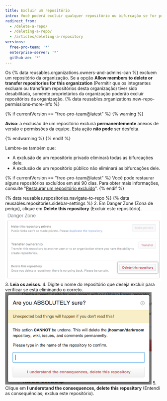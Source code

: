 ```yaml
---
title: Excluir um repositório
intro: Você poderá excluir qualquer repositório ou bifurcação se for proprietário da organização ou tiver permissões de administrador para o repositório ou a bifurcação. A exclusão de um repositório bifurcado não elimina o repositório upstream.
redirect_from:
  - /delete-a-repo/
  - /deleting-a-repo/
  - /articles/deleting-a-repository
versions:
  free-pro-team: '*'
  enterprise-server: '*'
  github-ae: '*'
---
```


Os {% data reusables.organizations.owners-and-admins-can %} excluem um repositório da organização. Se a opção **Allow members to delete or transfer repositories for this organization** (Permitir que os integrantes excluam ou transfiram repositórios desta organização) tiver sido desabilitada, somente proprietários da organização poderão excluir repositórios da organização. {% data reusables.organizations.new-repo-permissions-more-info %}

{% if currentVersion == "free-pro-team@latest" %}
{% warning %}

**Aviso**: a exclusão de um repositório excluirá **permanentemente** anexos de versão e permissões da equipe. Esta ação **não pode** ser desfeita.

{% endwarning %}
{% endif %}

Lembre-se também que:
- A exclusão de um repositório privado eliminará todas as bifurcações dele.
- A exclusão de um repositório público não eliminará as bifurcações dele.

{% if currentVersion == "free-pro-team@latest" %}
Você pode restaurar alguns repositórios excluídos em até 90 dias. Para obter mais informações, consulte "[Restaurar um repositório excluído](/articles/restoring-a-deleted-repository)".
{% endif %}

{% data reusables.repositories.navigate-to-repo %}
{% data reusables.repositories.sidebar-settings %}
2. Em Danger Zone (Zona de perigo), clique em **Delete this repository** (Excluir este repositório). ![Botão Repository deletion (Exclusão de repositório)](/assets/images/help/repository/repo-delete.png)
3. **Leia os avisos**.
4. Digite o nome do repositório que deseja excluir para verificar se está eliminando o correto. ![Etiquetagem de exclusão](/assets/images/help/repository/repo-delete-confirmation.png)
5. Clique em **I understand the consequences, delete this repository** (Entendi as consequências; exclua este repositório).
